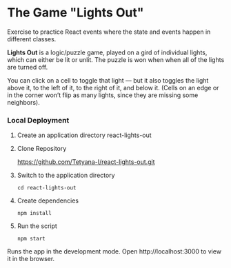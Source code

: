 # The Game "Lights Out"
Exercise to practice React events where the state and events happen in different classes.

**Lights Out** is a logic/puzzle game, played on a gird of individual lights, which can either be lit or unlit. The puzzle is won when when all of the lights are turned off.

You can click on a cell to toggle that light — but it also toggles the light above it, to the left of it, to the right of it, and below it. (Cells on an edge or in the corner won’t flip as many lights, since they are missing some neighbors).

### Local Deployment

1. Create an application directory react-lights-out

2. Clone Repository

    https://github.com/Tetyana-I/react-lights-out.git

3. Switch to the application directory

    `cd react-lights-out`

3. Create dependencies

    `npm install`

4. Run the script

    `npm start`

Runs the app in the development mode.
Open http://localhost:3000 to view it in the browser.